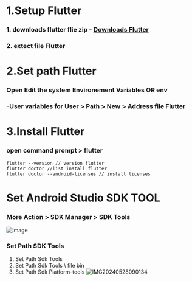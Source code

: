# 1.Setup Flutter
### 1. downloads flutter flie zip  - [Downloads Flutter](https://docs.flutter.dev/get-started/install/windows/desktop?tab=download)
### 2. extect file Flutter

# 2.Set path Flutter
### Open Edit the system Environement Variables OR env
### -User variables for User > Path > New > Address file Flutter

# 3.Install Flutter 
### open command prompt > flutter
```
flutter --version // version flutter
flutter doctor //list install flutter 
flutter doctor --android-licenses // install licenses
```

# Set Android Studio SDK TOOL
### More Action > SDK Manager > SDK Tools
![image](https://github.com/USer99pro/flutter/assets/170594967/77834fb2-e0ba-43e6-bc28-df800d557da5)
### Set Path SDK Tools
1. Set Path Sdk Tools
2. Set Path Sdk Tools \ file bin
3. Set Path Sdk Platform-tools
![IMG20240528090134](https://github.com/USer99pro/flutter/assets/170594967/23ebea10-f313-4a5a-b971-400faf697fdc)





